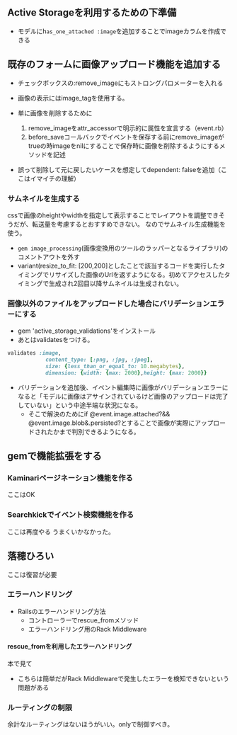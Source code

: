 ## Active Storageを利用するための下準備
- モデルにh`as_one_attached :image`を追加することでimageカラムを作成できる
## 既存のフォームに画像アップロード機能を追加する
- チェックボックスの:remove_imageにもストロングパロメーターを入れる
- 画像の表示にはimage_tagを使用する。
- 単に画像を削除するために
  1. remove_imageをattr_accessorで明示的に属性を宣言する（event.rb）
  2. before_saveコールバックでイベントを保存する前にremove_imageがtrueの時imageをnilにすることで保存時に画像を削除するようにするメソッドを記述

- 誤って削除して元に戻したいケースを想定してdependent: falseを追加（ここはイマイチの理解）

### サムネイルを生成する
cssで画像のheightやwidthを指定して表示することでレイアウトを調整できそうだが、転送量を考慮するとおすすめできない。
なのでサムネイル生成機能を使う。
- `gem image_processing`(画像変換用のツールのラッパーとなるライブラリ)のコメントアウトを外す
- variant(resize_to_fit: [200,200]としたことで該当するコードを実行したタイミングでリサイズした画像のUrlを返すようになる。初めてアクセスしたタイミングで生成され2回目以降サムネイルは生成されない。

### 画像以外のファイルをアップロードした場合にバリデーションエラーにする
- gem 'active_storage_validations'をインストール
- あとはvalidatesをつける。
```ruby
validates :image,
            content_type: [:png, :jpg, :jpeg],
            size: {less_than_or_equal_to: 10.megabytes},
            dimension: {width: {max: 2000},height: {max: 2000}} 
```
- バリデーションを追加後、イベント編集時に画像がバリデーションエラーになると「モデルに画像はアサインされているけど画像のアップロードは完了していない」という中途半端な状況になる。
  - そこで解決のためにif @event.image.attached?&& @event.image.blob&.persisted?とすることで画像が実際にアップロードされたかまで判別できるようになる。
## gemで機能拡張をする
### Kaminariページネーション機能を作る
ここはOK
### Searchkickでイベント検索機能を作る
ここは再度やる
うまくいかなかった。
## 落穂ひろい
ここは復習が必要
### エラーハンドリング
- Railsのエラーハンドリング方法
  - コントローラーでrescue_fromメソッド
  - エラーハンドリング用のRack Middleware

#### rescue_fromを利用したエラーハンドリング
本で見て
- こちらは簡単だがRack Middlewareで発生したエラーを検知できないという問題がある

### ルーティングの制限
余計なルーティングはないほうがいい。onlyで制御すべき。
